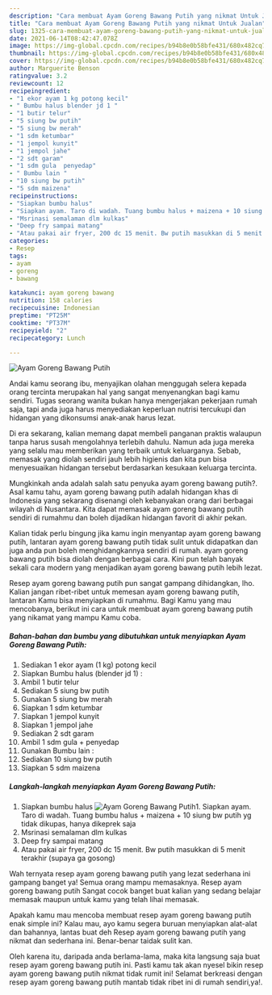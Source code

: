 ```yaml
---
description: "Cara membuat Ayam Goreng Bawang Putih yang nikmat Untuk Jualan"
title: "Cara membuat Ayam Goreng Bawang Putih yang nikmat Untuk Jualan"
slug: 1325-cara-membuat-ayam-goreng-bawang-putih-yang-nikmat-untuk-jualan
date: 2021-06-14T08:42:47.078Z
image: https://img-global.cpcdn.com/recipes/b94b8e0b58bfe431/680x482cq70/ayam-goreng-bawang-putih-foto-resep-utama.jpg
thumbnail: https://img-global.cpcdn.com/recipes/b94b8e0b58bfe431/680x482cq70/ayam-goreng-bawang-putih-foto-resep-utama.jpg
cover: https://img-global.cpcdn.com/recipes/b94b8e0b58bfe431/680x482cq70/ayam-goreng-bawang-putih-foto-resep-utama.jpg
author: Marguerite Benson
ratingvalue: 3.2
reviewcount: 12
recipeingredient:
- "1 ekor ayam 1 kg potong kecil"
- " Bumbu halus blender jd 1 "
- "1 butir telur"
- "5 siung bw putih"
- "5 siung bw merah"
- "1 sdm ketumbar"
- "1 jempol kunyit"
- "1 jempol jahe"
- "2 sdt garam"
- "1 sdm gula  penyedap"
- " Bumbu lain "
- "10 siung bw putih"
- "5 sdm maizena"
recipeinstructions:
- "Siapkan bumbu halus"
- "Siapkan ayam. Taro di wadah. Tuang bumbu halus + maizena + 10 siung bw putih yg tidak dikupas, hanya dikeprek saja"
- "Msrinasi semalaman dlm kulkas"
- "Deep fry sampai matang"
- "Atau pakai air fryer, 200 dc 15 menit. Bw putih masukkan di 5 menit terakhir (supaya ga gosong)"
categories:
- Resep
tags:
- ayam
- goreng
- bawang

katakunci: ayam goreng bawang 
nutrition: 158 calories
recipecuisine: Indonesian
preptime: "PT25M"
cooktime: "PT37M"
recipeyield: "2"
recipecategory: Lunch

---
```



![Ayam Goreng Bawang Putih](https://img-global.cpcdn.com/recipes/b94b8e0b58bfe431/680x482cq70/ayam-goreng-bawang-putih-foto-resep-utama.jpg)

Andai kamu seorang ibu, menyajikan olahan menggugah selera kepada orang tercinta merupakan hal yang sangat menyenangkan bagi kamu sendiri. Tugas seorang  wanita bukan hanya mengerjakan pekerjaan rumah saja, tapi anda juga harus menyediakan keperluan nutrisi tercukupi dan hidangan yang dikonsumsi anak-anak harus lezat.

Di era  sekarang, kalian memang dapat membeli panganan praktis walaupun tanpa harus susah mengolahnya terlebih dahulu. Namun ada juga mereka yang selalu mau memberikan yang terbaik untuk keluarganya. Sebab, memasak yang diolah sendiri jauh lebih higienis dan kita pun bisa menyesuaikan hidangan tersebut berdasarkan kesukaan keluarga tercinta. 



Mungkinkah anda adalah salah satu penyuka ayam goreng bawang putih?. Asal kamu tahu, ayam goreng bawang putih adalah hidangan khas di Indonesia yang sekarang disenangi oleh kebanyakan orang dari berbagai wilayah di Nusantara. Kita dapat memasak ayam goreng bawang putih sendiri di rumahmu dan boleh dijadikan hidangan favorit di akhir pekan.

Kalian tidak perlu bingung jika kamu ingin menyantap ayam goreng bawang putih, lantaran ayam goreng bawang putih tidak sulit untuk didapatkan dan juga anda pun boleh menghidangkannya sendiri di rumah. ayam goreng bawang putih bisa diolah dengan berbagai cara. Kini pun telah banyak sekali cara modern yang menjadikan ayam goreng bawang putih lebih lezat.

Resep ayam goreng bawang putih pun sangat gampang dihidangkan, lho. Kalian jangan ribet-ribet untuk memesan ayam goreng bawang putih, lantaran Kamu bisa menyiapkan di rumahmu. Bagi Kamu yang mau mencobanya, berikut ini cara untuk membuat ayam goreng bawang putih yang nikamat yang mampu Kamu coba.

<!--inarticleads1-->

##### Bahan-bahan dan bumbu yang dibutuhkan untuk menyiapkan Ayam Goreng Bawang Putih:

1. Sediakan 1 ekor ayam (1 kg) potong kecil
1. Siapkan  Bumbu halus (blender jd 1) :
1. Ambil 1 butir telur
1. Sediakan 5 siung bw putih
1. Gunakan 5 siung bw merah
1. Siapkan 1 sdm ketumbar
1. Siapkan 1 jempol kunyit
1. Siapkan 1 jempol jahe
1. Sediakan 2 sdt garam
1. Ambil 1 sdm gula + penyedap
1. Gunakan  Bumbu lain :
1. Sediakan 10 siung bw putih
1. Siapkan 5 sdm maizena




<!--inarticleads2-->

##### Langkah-langkah menyiapkan Ayam Goreng Bawang Putih:

1. Siapkan bumbu halus
<img src="https://img-global.cpcdn.com/steps/e064bdcf566da025/160x128cq70/ayam-goreng-bawang-putih-langkah-memasak-1-foto.jpg" alt="Ayam Goreng Bawang Putih">1. Siapkan ayam. Taro di wadah. Tuang bumbu halus + maizena + 10 siung bw putih yg tidak dikupas, hanya dikeprek saja
1. Msrinasi semalaman dlm kulkas
1. Deep fry sampai matang
1. Atau pakai air fryer, 200 dc 15 menit. Bw putih masukkan di 5 menit terakhir (supaya ga gosong)




Wah ternyata resep ayam goreng bawang putih yang lezat sederhana ini gampang banget ya! Semua orang mampu memasaknya. Resep ayam goreng bawang putih Sangat cocok banget buat kalian yang sedang belajar memasak maupun untuk kamu yang telah lihai memasak.

Apakah kamu mau mencoba membuat resep ayam goreng bawang putih enak simple ini? Kalau mau, ayo kamu segera buruan menyiapkan alat-alat dan bahannya, lantas buat deh Resep ayam goreng bawang putih yang nikmat dan sederhana ini. Benar-benar taidak sulit kan. 

Oleh karena itu, daripada anda berlama-lama, maka kita langsung saja buat resep ayam goreng bawang putih ini. Pasti kamu tak akan nyesel bikin resep ayam goreng bawang putih nikmat tidak rumit ini! Selamat berkreasi dengan resep ayam goreng bawang putih mantab tidak ribet ini di rumah sendiri,ya!.

